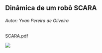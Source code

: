 ## Dinâmica de um robô SCARA
###### Autor: Yvan Pereira de Oliveira

[SCARA.pdf](https://github.com/yvanoliveira/yvanoliveira.github.io/files/6946999/SCARA.pdf)

<html>
<img src="Users\Home\Downloads\ilovepdf_pages-to-jpg\SCARA_page-0001.jpg" />
</html>

